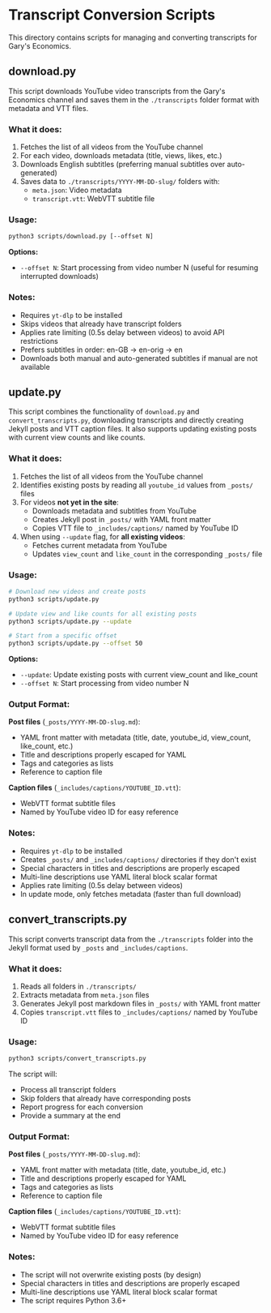 # Transcript Conversion Scripts

This directory contains scripts for managing and converting transcripts for Gary's Economics.

## download.py

This script downloads YouTube video transcripts from the Gary's Economics channel and saves them in the `./transcripts` folder format with metadata and VTT files.

### What it does:

1. Fetches the list of all videos from the YouTube channel
2. For each video, downloads metadata (title, views, likes, etc.)
3. Downloads English subtitles (preferring manual subtitles over auto-generated)
4. Saves data to `./transcripts/YYYY-MM-DD-slug/` folders with:
   - `meta.json`: Video metadata
   - `transcript.vtt`: WebVTT subtitle file

### Usage:

```bash
python3 scripts/download.py [--offset N]
```

**Options:**
- `--offset N`: Start processing from video number N (useful for resuming interrupted downloads)

### Notes:

- Requires `yt-dlp` to be installed
- Skips videos that already have transcript folders
- Applies rate limiting (0.5s delay between videos) to avoid API restrictions
- Prefers subtitles in order: en-GB → en-orig → en
- Downloads both manual and auto-generated subtitles if manual are not available

## update.py

This script combines the functionality of `download.py` and `convert_transcripts.py`, downloading transcripts and directly creating Jekyll posts and VTT caption files. It also supports updating existing posts with current view counts and like counts.

### What it does:

1. Fetches the list of all videos from the YouTube channel
2. Identifies existing posts by reading all `youtube_id` values from `_posts/` files
3. For videos **not yet in the site**:
   - Downloads metadata and subtitles from YouTube
   - Creates Jekyll post in `_posts/` with YAML front matter
   - Copies VTT file to `_includes/captions/` named by YouTube ID
4. When using `--update` flag, for **all existing videos**:
   - Fetches current metadata from YouTube
   - Updates `view_count` and `like_count` in the corresponding `_posts/` file

### Usage:

```bash
# Download new videos and create posts
python3 scripts/update.py

# Update view and like counts for all existing posts
python3 scripts/update.py --update

# Start from a specific offset
python3 scripts/update.py --offset 50
```

**Options:**
- `--update`: Update existing posts with current view_count and like_count
- `--offset N`: Start processing from video number N

### Output Format:

**Post files** (`_posts/YYYY-MM-DD-slug.md`):
- YAML front matter with metadata (title, date, youtube_id, view_count, like_count, etc.)
- Title and descriptions properly escaped for YAML
- Tags and categories as lists
- Reference to caption file

**Caption files** (`_includes/captions/YOUTUBE_ID.vtt`):
- WebVTT format subtitle files
- Named by YouTube video ID for easy reference

### Notes:

- Requires `yt-dlp` to be installed
- Creates `_posts/` and `_includes/captions/` directories if they don't exist
- Special characters in titles and descriptions are properly escaped
- Multi-line descriptions use YAML literal block scalar format
- Applies rate limiting (0.5s delay between videos)
- In update mode, only fetches metadata (faster than full download)

## convert_transcripts.py

This script converts transcript data from the `./transcripts` folder into the Jekyll format used by `_posts` and `_includes/captions`.

### What it does:

1. Reads all folders in `./transcripts/`
2. Extracts metadata from `meta.json` files
3. Generates Jekyll post markdown files in `_posts/` with YAML front matter
4. Copies `transcript.vtt` files to `_includes/captions/` named by YouTube ID

### Usage:

```bash
python3 scripts/convert_transcripts.py
```

The script will:
- Process all transcript folders
- Skip folders that already have corresponding posts
- Report progress for each conversion
- Provide a summary at the end

### Output Format:

**Post files** (`_posts/YYYY-MM-DD-slug.md`):
- YAML front matter with metadata (title, date, youtube_id, etc.)
- Title and descriptions properly escaped for YAML
- Tags and categories as lists
- Reference to caption file

**Caption files** (`_includes/captions/YOUTUBE_ID.vtt`):
- WebVTT format subtitle files
- Named by YouTube video ID for easy reference

### Notes:

- The script will not overwrite existing posts (by design)
- Special characters in titles and descriptions are properly escaped
- Multi-line descriptions use YAML literal block scalar format
- The script requires Python 3.6+
